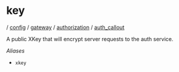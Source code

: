 # key

/ [config](reference/server-config/index.md) / [gateway](reference/server-config/config/gateway/index.md) / [authorization](reference/server-config/config/gateway/authorization/index.md) / [auth_callout](reference/server-config/config/gateway/authorization/auth_callout/index.md) 

A public XKey that will encrypt server requests to the auth
service.

*Aliases*
- `xkey`

